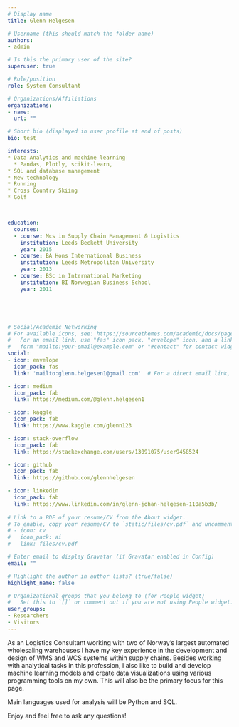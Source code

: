 ```yaml
---
# Display name
title: Glenn Helgesen

# Username (this should match the folder name)
authors:
- admin

# Is this the primary user of the site?
superuser: true

# Role/position
role: System Consultant

# Organizations/Affiliations
organizations:
- name: 
  url: ""

# Short bio (displayed in user profile at end of posts)
bio: test

interests:
* Data Analytics and machine learning
  * Pandas, Plotly, scikit-learn, 
* SQL and database management
* New technology
* Running
* Cross Country Skiing
* Golf



education:
  courses:
  - course: Mcs in Supply Chain Management & Logistics
    institution: Leeds Beckett University
    year: 2015 
  - course: BA Hons International Business
    institution: Leeds Metropolitan University
    year: 2013
  - course: BSc in International Marketing
    institution: BI Norwegian Business School
    year: 2011





# Social/Academic Networking
# For available icons, see: https://sourcethemes.com/academic/docs/page-builder/#icons
#   For an email link, use "fas" icon pack, "envelope" icon, and a link in the
#   form "mailto:your-email@example.com" or "#contact" for contact widget.
social:
- icon: envelope
  icon_pack: fas
  link: 'mailto:glenn.helgesen1@gmail.com'  # For a direct email link, use "mailto:test@example.org".

- icon: medium
  icon_pack: fab
  link: https://medium.com/@glenn.helgesen1

- icon: kaggle
  icon_pack: fab
  link: https://www.kaggle.com/glenn123

- icon: stack-overflow
  icon_pack: fab
  link: https://stackexchange.com/users/13091075/user9458524

- icon: github
  icon_pack: fab
  link: https://github.com/glennhelgesen

- icon: linkedin
  icon_pack: fab
  link: https://www.linkedin.com/in/glenn-johan-helgesen-110a5b3b/
  
# Link to a PDF of your resume/CV from the About widget.
# To enable, copy your resume/CV to `static/files/cv.pdf` and uncomment the lines below.
# - icon: cv
#   icon_pack: ai
#   link: files/cv.pdf

# Enter email to display Gravatar (if Gravatar enabled in Config)
email: ""

# Highlight the author in author lists? (true/false)
highlight_name: false

# Organizational groups that you belong to (for People widget)
#   Set this to `[]` or comment out if you are not using People widget.
user_groups:
- Researchers
- Visitors
---
```


As an Logistics Consultant working with two of Norway’s largest automated wholesaling warehouses I have my key experience in the development and design of WMS and WCS systems within supply chains. Besides working with analytical tasks in this profession, I also like to build and develop machine learning models and create data visualizations using various programming tools on my own. This will also be the primary focus for this page.

Main languages used for analysis will be Python and SQL.

Enjoy and feel free to ask any questions!
